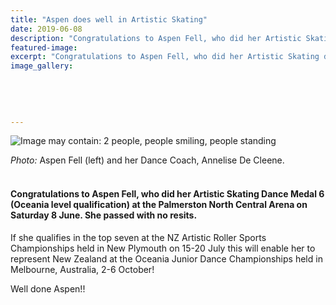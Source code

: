 ```yaml
---
title: "Aspen does well in Artistic Skating"
date: 2019-06-08
description: "Congratulations to Aspen Fell, who did her Artistic Skating dance medal 6 in the weekend and passed with no resits..."
featured-image: 
excerpt: "Congratulations to Aspen Fell, who did her Artistic Skating dance medal 6 in the weekend and passed with no resits."
image_gallery:
    
    
    
    
    
---
```


<p><img src="https://scontent-syd2-1.xx.fbcdn.net/v/t1.0-9/64672864_2264616186920880_3910415586676441088_n.jpg?_nc_cat=100&amp;_nc_eui2=AeGVp8GVa59p037SvR5RT9PiXk6hRYZMWYJaDv4rq-VseViuK5yXskCh4eFmZwhwxkW-4DmTUjnb9FpLOdiwOOHEtABoP1XLdDA0-fzVMfleuQ&amp;_nc_ht=scontent-syd2-1.xx&amp;oh=b91ee6d40ee37283be865c6002cd5dde&amp;oe=5D831C79" alt="Image may contain: 2 people, people smiling, people standing" /></p>
<p><em>Photo:</em> Aspen Fell (left) and her Dance Coach,&nbsp;Annelise De Cleene.<br /><br /></p>
<h4>Congratulations to Aspen Fell, who did her Artistic Skating Dance Medal 6 (Oceania level qualification) at the Palmerston North Central Arena on Saturday 8 June. She passed with no resits.</h4>
<p>If she qualifies in the top seven at the NZ Artistic Roller Sports Championships held in New Plymouth on 15-20 July this will enable her to represent New Zealand at the Oceania Junior Dance Championships held&nbsp;in Melbourne, Australia, 2-6 October!</p>
<p>Well done Aspen!!&nbsp;</p>

